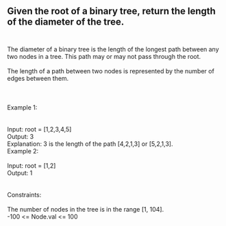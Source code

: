 ## Given the root of a binary tree, return the length of the diameter of the tree. <br> <br> 
The diameter of a binary tree is the length of the longest path between any two nodes in a tree. This path may or may not pass through the root. <br> <br> 
The length of a path between two nodes is represented by the number of edges between them. <br> <br> <br> <br> 
Example 1: <br> <br> <br> 
Input: root = [1,2,3,4,5] <br> 
Output: 3 <br> 
Explanation: 3 is the length of the path [4,2,1,3] or [5,2,1,3]. <br> 
Example 2: <br> <br> 
Input: root = [1,2] <br> 
Output: 1 <br> <br> <br> 
Constraints: <br> <br> 
The number of nodes in the tree is in the range [1, 104]. <br> 
-100 <= Node.val <= 100 <br> 
